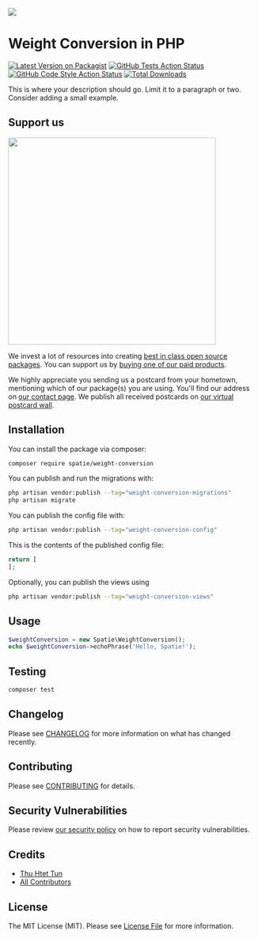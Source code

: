 
[<img src="https://github-ads.s3.eu-central-1.amazonaws.com/support-ukraine.svg?t=1" />](https://supportukrainenow.org)

# Weight Conversion in PHP

[![Latest Version on Packagist](https://img.shields.io/packagist/v/spatie/weight-conversion.svg?style=flat-square)](https://packagist.org/packages/spatie/weight-conversion)
[![GitHub Tests Action Status](https://img.shields.io/github/workflow/status/spatie/weight-conversion/run-tests?label=tests)](https://github.com/spatie/weight-conversion/actions?query=workflow%3Arun-tests+branch%3Amain)
[![GitHub Code Style Action Status](https://img.shields.io/github/workflow/status/spatie/weight-conversion/Check%20&%20fix%20styling?label=code%20style)](https://github.com/spatie/weight-conversion/actions?query=workflow%3A"Check+%26+fix+styling"+branch%3Amain)
[![Total Downloads](https://img.shields.io/packagist/dt/spatie/weight-conversion.svg?style=flat-square)](https://packagist.org/packages/spatie/weight-conversion)

This is where your description should go. Limit it to a paragraph or two. Consider adding a small example.

## Support us

[<img src="https://github-ads.s3.eu-central-1.amazonaws.com/weight-conversion.jpg?t=1" width="419px" />](https://spatie.be/github-ad-click/weight-conversion)

We invest a lot of resources into creating [best in class open source packages](https://spatie.be/open-source). You can support us by [buying one of our paid products](https://spatie.be/open-source/support-us).

We highly appreciate you sending us a postcard from your hometown, mentioning which of our package(s) you are using. You'll find our address on [our contact page](https://spatie.be/about-us). We publish all received postcards on [our virtual postcard wall](https://spatie.be/open-source/postcards).

## Installation

You can install the package via composer:

```bash
composer require spatie/weight-conversion
```

You can publish and run the migrations with:

```bash
php artisan vendor:publish --tag="weight-conversion-migrations"
php artisan migrate
```

You can publish the config file with:

```bash
php artisan vendor:publish --tag="weight-conversion-config"
```

This is the contents of the published config file:

```php
return [
];
```

Optionally, you can publish the views using

```bash
php artisan vendor:publish --tag="weight-conversion-views"
```

## Usage

```php
$weightConversion = new Spatie\WeightConversion();
echo $weightConversion->echoPhrase('Hello, Spatie!');
```

## Testing

```bash
composer test
```

## Changelog

Please see [CHANGELOG](CHANGELOG.md) for more information on what has changed recently.

## Contributing

Please see [CONTRIBUTING](https://github.com/thuhtettun-geniefintech/.github/blob/main/CONTRIBUTING.md) for details.

## Security Vulnerabilities

Please review [our security policy](../../security/policy) on how to report security vulnerabilities.

## Credits

- [Thu Htet Tun](https://github.com/thuhtettun-geniefintech)
- [All Contributors](../../contributors)

## License

The MIT License (MIT). Please see [License File](LICENSE.md) for more information.
